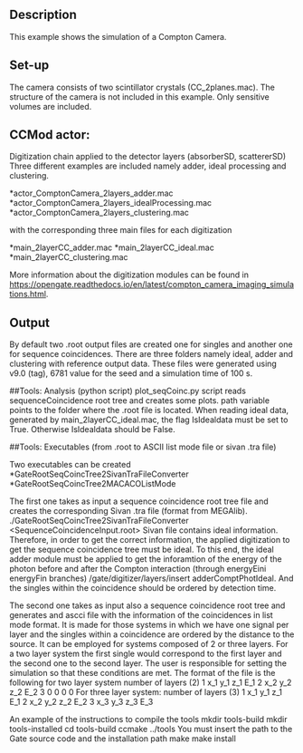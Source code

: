
## Description
This example shows the simulation of a Compton Camera.
 
## Set-up
The  camera consists  of two  scintillator crystals (CC_2planes.mac). The structure of the camera is not included in this example. Only sensitive volumes are included.
  
## CCMod actor:
 Digitization chain applied to the detector layers (absorberSD, scattererSD)
Three different examples are included namely adder, ideal processing and clustering.

*actor_ComptonCamera_2layers_adder.mac
*actor_ComptonCamera_2layers_idealProcessing.mac
*actor_ComptonCamera_2layers_clustering.mac


with the corresponding three main files for each digitization 

*main_2layerCC_adder.mac
*main_2layerCC_ideal.mac
*main_2layerCC_clustering.mac

  
More information about the  digitization modules can be found in https://opengate.readthedocs.io/en/latest/compton_camera_imaging_simulations.html.

## Output

By default two .root output files are created one for singles and another one for  sequence coincidences.
There are three folders namely ideal, adder and clustering with reference output data. These files were generated using v9.0 (tag),  6781 value for the seed and a simulation time of 100 s.


##Tools: Analysis (python script)
plot_seqCoinc.py  script reads sequenceCoincidence root tree and creates some plots.
path variable points to the folder where the .root file is located.
When reading ideal data, generated by main_2layerCC_ideal.mac, the flag IsIdealdata must be set to True. Otherwise IsIdealdata should be False.



##Tools: Executables (from .root to  ASCII list mode file or sivan .tra file) 

Two executables  can be created
*GateRootSeqCoincTree2SivanTraFileConverter 
*GateRootSeqCoincTree2MACACOListMode

The first one takes as input a sequence coincidence root tree file  and creates  the corresponding Sivan .tra file  (format from MEGAlib). 
  ./GateRootSeqCoincTree2SivanTraFileConverter <SequenceCoincidenceInput.root>
Sivan file  contains ideal information. Therefore, in order to get the correct information,   the applied digitization to get the sequence coincidence tree must be ideal. To this end,   the ideal  adder module must be applied to get  the inforamtion of the energy of the photon before and after the  Compton interaction (through energyEini energyFin branches) 
/gate/digitizer/layers/insert adderComptPhotIdeal.
And the singles within the coincidence should be ordered by detection time.

The second one takes as input also a sequence coincidence root tree and generates and ascci file with the information of the coincidences in list mode format. It is made for those systems in which we have one signal per layer  and the singles within a coincidence are ordered by  the  distance to the source. It can be employed for systems composed of 2 or three layers.
For a two layer system  the first single would correspond  to the first layer and the second one to the second layer. The user is responsible for setting the simulation so that these conditions are met.
The format of the file is the following for two layer system
number of layers (2)  1    x_1  y_1   z_1  E_1   2  x_2  y_2  z_2  E_2   3  0  0  0  0
For three layer system:
number of layers (3)  1  x_1  y_1  z_1  E_1 2 x_2 y_2  z_2  E_2  3  x_3  y_3  z_3  E_3 


An example of the instructions to compile the tools
mkdir tools-build
mkdir tools-installed 
cd tools-build
ccmake ../tools
You must insert the path to the Gate source code  and the installation path 
make 
make install






